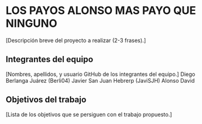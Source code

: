 # LOS PAYOS ALONSO MAS PAYO QUE NINGUNO

[Descripción breve del proyecto a realizar (2-3 frases).]

## Integrantes del equipo

[Nombres, apellidos, y usuario GitHub de los integrantes del equipo.]
Diego Berlanga Juárez (Berli04)
Javier San Juan Hebrerp (JaviSJH)
Alonso
David

## Objetivos del trabajo

[Lista de los objetivos que se persiguen con el trabajo propuesto.]
